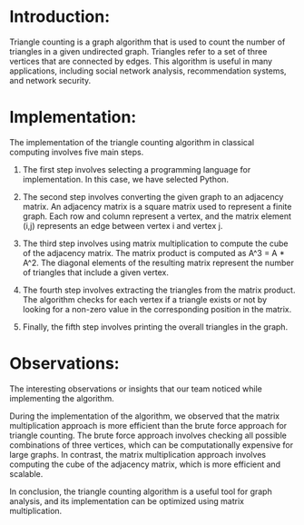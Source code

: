 # Introduction:

Triangle counting is a graph algorithm that is used to count the number of triangles in a given undirected graph. Triangles refer to a set of three vertices that are connected by edges. This algorithm is useful in many applications, including social network analysis, recommendation systems, and network security.

# Implementation:

The implementation of the triangle counting algorithm in classical computing involves five main steps.

1. The first step involves selecting a programming language for implementation. In this case, we have selected Python.

2. The second step involves converting the given graph to an adjacency matrix. An adjacency matrix is a square matrix used to represent a finite graph. Each row and column represent a vertex, and the matrix element (i,j) represents an edge between vertex i and vertex j.

3. The third step involves using matrix multiplication to compute the cube of the adjacency matrix. The matrix product is computed as A^3 = A * A^2. The diagonal elements of the resulting matrix represent the number of triangles that include a given vertex.

4. The fourth step involves extracting the triangles from the matrix product. The algorithm checks for each vertex if a triangle exists or not by looking for a non-zero value in the corresponding position in the matrix.

5. Finally, the fifth step involves printing the overall triangles in the graph.

# Observations:
The interesting observations or insights that our team noticed while implementing the algorithm.

During the implementation of the algorithm, we observed that the matrix multiplication approach is more efficient than the brute force approach for triangle counting. The brute force approach involves checking all possible combinations of three vertices, which can be computationally expensive for large graphs. In contrast, the matrix multiplication approach involves computing the cube of the adjacency matrix, which is more efficient and scalable.

In conclusion, the triangle counting algorithm is a useful tool for graph analysis, and its implementation can be optimized using matrix multiplication.
